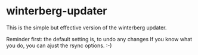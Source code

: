 # winterberg-updater

This is the simple but effective version of the winterberg updater.

Reminder first:
the default setting is, to undo any changes
If you know what you do, you can ajust the rsync options. :-)
